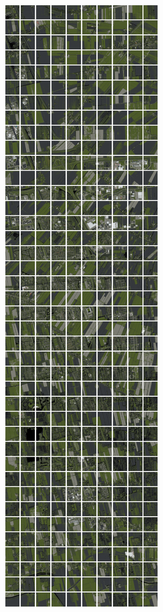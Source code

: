 <html>
<div>
<img src="https://github.com/HakkaTjakka/NL_TILE_MAP/blob/main/18/637/-1063/r.6370.-10630.png" height="44" width="44">
<img src="https://github.com/HakkaTjakka/NL_TILE_MAP/blob/main/18/637/-1063/r.6371.-10630.png" height="44" width="44">
<img src="https://github.com/HakkaTjakka/NL_TILE_MAP/blob/main/18/637/-1063/r.6372.-10630.png" height="44" width="44">
<img src="https://github.com/HakkaTjakka/NL_TILE_MAP/blob/main/18/637/-1063/r.6373.-10630.png" height="44" width="44">
<img src="https://github.com/HakkaTjakka/NL_TILE_MAP/blob/main/18/637/-1063/r.6374.-10630.png" height="44" width="44">
<img src="https://github.com/HakkaTjakka/NL_TILE_MAP/blob/main/18/637/-1063/r.6375.-10630.png" height="44" width="44">
<img src="https://github.com/HakkaTjakka/NL_TILE_MAP/blob/main/18/637/-1063/r.6376.-10630.png" height="44" width="44">
<img src="https://github.com/HakkaTjakka/NL_TILE_MAP/blob/main/18/637/-1063/r.6377.-10630.png" height="44" width="44">
<img src="https://github.com/HakkaTjakka/NL_TILE_MAP/blob/main/18/637/-1063/r.6378.-10630.png" height="44" width="44">
<img src="https://github.com/HakkaTjakka/NL_TILE_MAP/blob/main/18/637/-1063/r.6379.-10630.png" height="44" width="44">
<img src="https://github.com/HakkaTjakka/NL_TILE_MAP/blob/main/18/638/-1063/r.6380.-10630.png" height="44" width="44">
<img src="https://github.com/HakkaTjakka/NL_TILE_MAP/blob/main/18/638/-1063/r.6381.-10630.png" height="44" width="44">
<img src="https://github.com/HakkaTjakka/NL_TILE_MAP/blob/main/18/638/-1063/r.6382.-10630.png" height="44" width="44">
<img src="https://github.com/HakkaTjakka/NL_TILE_MAP/blob/main/18/638/-1063/r.6383.-10630.png" height="44" width="44">
<img src="https://github.com/HakkaTjakka/NL_TILE_MAP/blob/main/18/638/-1063/r.6384.-10630.png" height="44" width="44">
<img src="https://github.com/HakkaTjakka/NL_TILE_MAP/blob/main/18/638/-1063/r.6385.-10630.png" height="44" width="44">
<img src="https://github.com/HakkaTjakka/NL_TILE_MAP/blob/main/18/638/-1063/r.6386.-10630.png" height="44" width="44">
<img src="https://github.com/HakkaTjakka/NL_TILE_MAP/blob/main/18/638/-1063/r.6387.-10630.png" height="44" width="44">
<img src="https://github.com/HakkaTjakka/NL_TILE_MAP/blob/main/18/638/-1063/r.6388.-10630.png" height="44" width="44">
<img src="https://github.com/HakkaTjakka/NL_TILE_MAP/blob/main/18/638/-1063/r.6389.-10630.png" height="44" width="44">
<br>
<img src="https://github.com/HakkaTjakka/NL_TILE_MAP/blob/main/18/637/-1063/r.6370.-10629.png" height="44" width="44">
<img src="https://github.com/HakkaTjakka/NL_TILE_MAP/blob/main/18/637/-1063/r.6371.-10629.png" height="44" width="44">
<img src="https://github.com/HakkaTjakka/NL_TILE_MAP/blob/main/18/637/-1063/r.6372.-10629.png" height="44" width="44">
<img src="https://github.com/HakkaTjakka/NL_TILE_MAP/blob/main/18/637/-1063/r.6373.-10629.png" height="44" width="44">
<img src="https://github.com/HakkaTjakka/NL_TILE_MAP/blob/main/18/637/-1063/r.6374.-10629.png" height="44" width="44">
<img src="https://github.com/HakkaTjakka/NL_TILE_MAP/blob/main/18/637/-1063/r.6375.-10629.png" height="44" width="44">
<img src="https://github.com/HakkaTjakka/NL_TILE_MAP/blob/main/18/637/-1063/r.6376.-10629.png" height="44" width="44">
<img src="https://github.com/HakkaTjakka/NL_TILE_MAP/blob/main/18/637/-1063/r.6377.-10629.png" height="44" width="44">
<img src="https://github.com/HakkaTjakka/NL_TILE_MAP/blob/main/18/637/-1063/r.6378.-10629.png" height="44" width="44">
<img src="https://github.com/HakkaTjakka/NL_TILE_MAP/blob/main/18/637/-1063/r.6379.-10629.png" height="44" width="44">
<img src="https://github.com/HakkaTjakka/NL_TILE_MAP/blob/main/18/638/-1063/r.6380.-10629.png" height="44" width="44">
<img src="https://github.com/HakkaTjakka/NL_TILE_MAP/blob/main/18/638/-1063/r.6381.-10629.png" height="44" width="44">
<img src="https://github.com/HakkaTjakka/NL_TILE_MAP/blob/main/18/638/-1063/r.6382.-10629.png" height="44" width="44">
<img src="https://github.com/HakkaTjakka/NL_TILE_MAP/blob/main/18/638/-1063/r.6383.-10629.png" height="44" width="44">
<img src="https://github.com/HakkaTjakka/NL_TILE_MAP/blob/main/18/638/-1063/r.6384.-10629.png" height="44" width="44">
<img src="https://github.com/HakkaTjakka/NL_TILE_MAP/blob/main/18/638/-1063/r.6385.-10629.png" height="44" width="44">
<img src="https://github.com/HakkaTjakka/NL_TILE_MAP/blob/main/18/638/-1063/r.6386.-10629.png" height="44" width="44">
<img src="https://github.com/HakkaTjakka/NL_TILE_MAP/blob/main/18/638/-1063/r.6387.-10629.png" height="44" width="44">
<img src="https://github.com/HakkaTjakka/NL_TILE_MAP/blob/main/18/638/-1063/r.6388.-10629.png" height="44" width="44">
<img src="https://github.com/HakkaTjakka/NL_TILE_MAP/blob/main/18/638/-1063/r.6389.-10629.png" height="44" width="44">
<br>
<img src="https://github.com/HakkaTjakka/NL_TILE_MAP/blob/main/18/637/-1063/r.6370.-10628.png" height="44" width="44">
<img src="https://github.com/HakkaTjakka/NL_TILE_MAP/blob/main/18/637/-1063/r.6371.-10628.png" height="44" width="44">
<img src="https://github.com/HakkaTjakka/NL_TILE_MAP/blob/main/18/637/-1063/r.6372.-10628.png" height="44" width="44">
<img src="https://github.com/HakkaTjakka/NL_TILE_MAP/blob/main/18/637/-1063/r.6373.-10628.png" height="44" width="44">
<img src="https://github.com/HakkaTjakka/NL_TILE_MAP/blob/main/18/637/-1063/r.6374.-10628.png" height="44" width="44">
<img src="https://github.com/HakkaTjakka/NL_TILE_MAP/blob/main/18/637/-1063/r.6375.-10628.png" height="44" width="44">
<img src="https://github.com/HakkaTjakka/NL_TILE_MAP/blob/main/18/637/-1063/r.6376.-10628.png" height="44" width="44">
<img src="https://github.com/HakkaTjakka/NL_TILE_MAP/blob/main/18/637/-1063/r.6377.-10628.png" height="44" width="44">
<img src="https://github.com/HakkaTjakka/NL_TILE_MAP/blob/main/18/637/-1063/r.6378.-10628.png" height="44" width="44">
<img src="https://github.com/HakkaTjakka/NL_TILE_MAP/blob/main/18/637/-1063/r.6379.-10628.png" height="44" width="44">
<img src="https://github.com/HakkaTjakka/NL_TILE_MAP/blob/main/18/638/-1063/r.6380.-10628.png" height="44" width="44">
<img src="https://github.com/HakkaTjakka/NL_TILE_MAP/blob/main/18/638/-1063/r.6381.-10628.png" height="44" width="44">
<img src="https://github.com/HakkaTjakka/NL_TILE_MAP/blob/main/18/638/-1063/r.6382.-10628.png" height="44" width="44">
<img src="https://github.com/HakkaTjakka/NL_TILE_MAP/blob/main/18/638/-1063/r.6383.-10628.png" height="44" width="44">
<img src="https://github.com/HakkaTjakka/NL_TILE_MAP/blob/main/18/638/-1063/r.6384.-10628.png" height="44" width="44">
<img src="https://github.com/HakkaTjakka/NL_TILE_MAP/blob/main/18/638/-1063/r.6385.-10628.png" height="44" width="44">
<img src="https://github.com/HakkaTjakka/NL_TILE_MAP/blob/main/18/638/-1063/r.6386.-10628.png" height="44" width="44">
<img src="https://github.com/HakkaTjakka/NL_TILE_MAP/blob/main/18/638/-1063/r.6387.-10628.png" height="44" width="44">
<img src="https://github.com/HakkaTjakka/NL_TILE_MAP/blob/main/18/638/-1063/r.6388.-10628.png" height="44" width="44">
<img src="https://github.com/HakkaTjakka/NL_TILE_MAP/blob/main/18/638/-1063/r.6389.-10628.png" height="44" width="44">
<br>
<img src="https://github.com/HakkaTjakka/NL_TILE_MAP/blob/main/18/637/-1063/r.6370.-10627.png" height="44" width="44">
<img src="https://github.com/HakkaTjakka/NL_TILE_MAP/blob/main/18/637/-1063/r.6371.-10627.png" height="44" width="44">
<img src="https://github.com/HakkaTjakka/NL_TILE_MAP/blob/main/18/637/-1063/r.6372.-10627.png" height="44" width="44">
<img src="https://github.com/HakkaTjakka/NL_TILE_MAP/blob/main/18/637/-1063/r.6373.-10627.png" height="44" width="44">
<img src="https://github.com/HakkaTjakka/NL_TILE_MAP/blob/main/18/637/-1063/r.6374.-10627.png" height="44" width="44">
<img src="https://github.com/HakkaTjakka/NL_TILE_MAP/blob/main/18/637/-1063/r.6375.-10627.png" height="44" width="44">
<img src="https://github.com/HakkaTjakka/NL_TILE_MAP/blob/main/18/637/-1063/r.6376.-10627.png" height="44" width="44">
<img src="https://github.com/HakkaTjakka/NL_TILE_MAP/blob/main/18/637/-1063/r.6377.-10627.png" height="44" width="44">
<img src="https://github.com/HakkaTjakka/NL_TILE_MAP/blob/main/18/637/-1063/r.6378.-10627.png" height="44" width="44">
<img src="https://github.com/HakkaTjakka/NL_TILE_MAP/blob/main/18/637/-1063/r.6379.-10627.png" height="44" width="44">
<img src="https://github.com/HakkaTjakka/NL_TILE_MAP/blob/main/18/638/-1063/r.6380.-10627.png" height="44" width="44">
<img src="https://github.com/HakkaTjakka/NL_TILE_MAP/blob/main/18/638/-1063/r.6381.-10627.png" height="44" width="44">
<img src="https://github.com/HakkaTjakka/NL_TILE_MAP/blob/main/18/638/-1063/r.6382.-10627.png" height="44" width="44">
<img src="https://github.com/HakkaTjakka/NL_TILE_MAP/blob/main/18/638/-1063/r.6383.-10627.png" height="44" width="44">
<img src="https://github.com/HakkaTjakka/NL_TILE_MAP/blob/main/18/638/-1063/r.6384.-10627.png" height="44" width="44">
<img src="https://github.com/HakkaTjakka/NL_TILE_MAP/blob/main/18/638/-1063/r.6385.-10627.png" height="44" width="44">
<img src="https://github.com/HakkaTjakka/NL_TILE_MAP/blob/main/18/638/-1063/r.6386.-10627.png" height="44" width="44">
<img src="https://github.com/HakkaTjakka/NL_TILE_MAP/blob/main/18/638/-1063/r.6387.-10627.png" height="44" width="44">
<img src="https://github.com/HakkaTjakka/NL_TILE_MAP/blob/main/18/638/-1063/r.6388.-10627.png" height="44" width="44">
<img src="https://github.com/HakkaTjakka/NL_TILE_MAP/blob/main/18/638/-1063/r.6389.-10627.png" height="44" width="44">
<br>
<img src="https://github.com/HakkaTjakka/NL_TILE_MAP/blob/main/18/637/-1063/r.6370.-10626.png" height="44" width="44">
<img src="https://github.com/HakkaTjakka/NL_TILE_MAP/blob/main/18/637/-1063/r.6371.-10626.png" height="44" width="44">
<img src="https://github.com/HakkaTjakka/NL_TILE_MAP/blob/main/18/637/-1063/r.6372.-10626.png" height="44" width="44">
<img src="https://github.com/HakkaTjakka/NL_TILE_MAP/blob/main/18/637/-1063/r.6373.-10626.png" height="44" width="44">
<img src="https://github.com/HakkaTjakka/NL_TILE_MAP/blob/main/18/637/-1063/r.6374.-10626.png" height="44" width="44">
<img src="https://github.com/HakkaTjakka/NL_TILE_MAP/blob/main/18/637/-1063/r.6375.-10626.png" height="44" width="44">
<img src="https://github.com/HakkaTjakka/NL_TILE_MAP/blob/main/18/637/-1063/r.6376.-10626.png" height="44" width="44">
<img src="https://github.com/HakkaTjakka/NL_TILE_MAP/blob/main/18/637/-1063/r.6377.-10626.png" height="44" width="44">
<img src="https://github.com/HakkaTjakka/NL_TILE_MAP/blob/main/18/637/-1063/r.6378.-10626.png" height="44" width="44">
<img src="https://github.com/HakkaTjakka/NL_TILE_MAP/blob/main/18/637/-1063/r.6379.-10626.png" height="44" width="44">
<img src="https://github.com/HakkaTjakka/NL_TILE_MAP/blob/main/18/638/-1063/r.6380.-10626.png" height="44" width="44">
<img src="https://github.com/HakkaTjakka/NL_TILE_MAP/blob/main/18/638/-1063/r.6381.-10626.png" height="44" width="44">
<img src="https://github.com/HakkaTjakka/NL_TILE_MAP/blob/main/18/638/-1063/r.6382.-10626.png" height="44" width="44">
<img src="https://github.com/HakkaTjakka/NL_TILE_MAP/blob/main/18/638/-1063/r.6383.-10626.png" height="44" width="44">
<img src="https://github.com/HakkaTjakka/NL_TILE_MAP/blob/main/18/638/-1063/r.6384.-10626.png" height="44" width="44">
<img src="https://github.com/HakkaTjakka/NL_TILE_MAP/blob/main/18/638/-1063/r.6385.-10626.png" height="44" width="44">
<img src="https://github.com/HakkaTjakka/NL_TILE_MAP/blob/main/18/638/-1063/r.6386.-10626.png" height="44" width="44">
<img src="https://github.com/HakkaTjakka/NL_TILE_MAP/blob/main/18/638/-1063/r.6387.-10626.png" height="44" width="44">
<img src="https://github.com/HakkaTjakka/NL_TILE_MAP/blob/main/18/638/-1063/r.6388.-10626.png" height="44" width="44">
<img src="https://github.com/HakkaTjakka/NL_TILE_MAP/blob/main/18/638/-1063/r.6389.-10626.png" height="44" width="44">
<br>
<img src="https://github.com/HakkaTjakka/NL_TILE_MAP/blob/main/18/637/-1063/r.6370.-10625.png" height="44" width="44">
<img src="https://github.com/HakkaTjakka/NL_TILE_MAP/blob/main/18/637/-1063/r.6371.-10625.png" height="44" width="44">
<img src="https://github.com/HakkaTjakka/NL_TILE_MAP/blob/main/18/637/-1063/r.6372.-10625.png" height="44" width="44">
<img src="https://github.com/HakkaTjakka/NL_TILE_MAP/blob/main/18/637/-1063/r.6373.-10625.png" height="44" width="44">
<img src="https://github.com/HakkaTjakka/NL_TILE_MAP/blob/main/18/637/-1063/r.6374.-10625.png" height="44" width="44">
<img src="https://github.com/HakkaTjakka/NL_TILE_MAP/blob/main/18/637/-1063/r.6375.-10625.png" height="44" width="44">
<img src="https://github.com/HakkaTjakka/NL_TILE_MAP/blob/main/18/637/-1063/r.6376.-10625.png" height="44" width="44">
<img src="https://github.com/HakkaTjakka/NL_TILE_MAP/blob/main/18/637/-1063/r.6377.-10625.png" height="44" width="44">
<img src="https://github.com/HakkaTjakka/NL_TILE_MAP/blob/main/18/637/-1063/r.6378.-10625.png" height="44" width="44">
<img src="https://github.com/HakkaTjakka/NL_TILE_MAP/blob/main/18/637/-1063/r.6379.-10625.png" height="44" width="44">
<img src="https://github.com/HakkaTjakka/NL_TILE_MAP/blob/main/18/638/-1063/r.6380.-10625.png" height="44" width="44">
<img src="https://github.com/HakkaTjakka/NL_TILE_MAP/blob/main/18/638/-1063/r.6381.-10625.png" height="44" width="44">
<img src="https://github.com/HakkaTjakka/NL_TILE_MAP/blob/main/18/638/-1063/r.6382.-10625.png" height="44" width="44">
<img src="https://github.com/HakkaTjakka/NL_TILE_MAP/blob/main/18/638/-1063/r.6383.-10625.png" height="44" width="44">
<img src="https://github.com/HakkaTjakka/NL_TILE_MAP/blob/main/18/638/-1063/r.6384.-10625.png" height="44" width="44">
<img src="https://github.com/HakkaTjakka/NL_TILE_MAP/blob/main/18/638/-1063/r.6385.-10625.png" height="44" width="44">
<img src="https://github.com/HakkaTjakka/NL_TILE_MAP/blob/main/18/638/-1063/r.6386.-10625.png" height="44" width="44">
<img src="https://github.com/HakkaTjakka/NL_TILE_MAP/blob/main/18/638/-1063/r.6387.-10625.png" height="44" width="44">
<img src="https://github.com/HakkaTjakka/NL_TILE_MAP/blob/main/18/638/-1063/r.6388.-10625.png" height="44" width="44">
<img src="https://github.com/HakkaTjakka/NL_TILE_MAP/blob/main/18/638/-1063/r.6389.-10625.png" height="44" width="44">
<br>
<img src="https://github.com/HakkaTjakka/NL_TILE_MAP/blob/main/18/637/-1063/r.6370.-10624.png" height="44" width="44">
<img src="https://github.com/HakkaTjakka/NL_TILE_MAP/blob/main/18/637/-1063/r.6371.-10624.png" height="44" width="44">
<img src="https://github.com/HakkaTjakka/NL_TILE_MAP/blob/main/18/637/-1063/r.6372.-10624.png" height="44" width="44">
<img src="https://github.com/HakkaTjakka/NL_TILE_MAP/blob/main/18/637/-1063/r.6373.-10624.png" height="44" width="44">
<img src="https://github.com/HakkaTjakka/NL_TILE_MAP/blob/main/18/637/-1063/r.6374.-10624.png" height="44" width="44">
<img src="https://github.com/HakkaTjakka/NL_TILE_MAP/blob/main/18/637/-1063/r.6375.-10624.png" height="44" width="44">
<img src="https://github.com/HakkaTjakka/NL_TILE_MAP/blob/main/18/637/-1063/r.6376.-10624.png" height="44" width="44">
<img src="https://github.com/HakkaTjakka/NL_TILE_MAP/blob/main/18/637/-1063/r.6377.-10624.png" height="44" width="44">
<img src="https://github.com/HakkaTjakka/NL_TILE_MAP/blob/main/18/637/-1063/r.6378.-10624.png" height="44" width="44">
<img src="https://github.com/HakkaTjakka/NL_TILE_MAP/blob/main/18/637/-1063/r.6379.-10624.png" height="44" width="44">
<img src="https://github.com/HakkaTjakka/NL_TILE_MAP/blob/main/18/638/-1063/r.6380.-10624.png" height="44" width="44">
<img src="https://github.com/HakkaTjakka/NL_TILE_MAP/blob/main/18/638/-1063/r.6381.-10624.png" height="44" width="44">
<img src="https://github.com/HakkaTjakka/NL_TILE_MAP/blob/main/18/638/-1063/r.6382.-10624.png" height="44" width="44">
<img src="https://github.com/HakkaTjakka/NL_TILE_MAP/blob/main/18/638/-1063/r.6383.-10624.png" height="44" width="44">
<img src="https://github.com/HakkaTjakka/NL_TILE_MAP/blob/main/18/638/-1063/r.6384.-10624.png" height="44" width="44">
<img src="https://github.com/HakkaTjakka/NL_TILE_MAP/blob/main/18/638/-1063/r.6385.-10624.png" height="44" width="44">
<img src="https://github.com/HakkaTjakka/NL_TILE_MAP/blob/main/18/638/-1063/r.6386.-10624.png" height="44" width="44">
<img src="https://github.com/HakkaTjakka/NL_TILE_MAP/blob/main/18/638/-1063/r.6387.-10624.png" height="44" width="44">
<img src="https://github.com/HakkaTjakka/NL_TILE_MAP/blob/main/18/638/-1063/r.6388.-10624.png" height="44" width="44">
<img src="https://github.com/HakkaTjakka/NL_TILE_MAP/blob/main/18/638/-1063/r.6389.-10624.png" height="44" width="44">
<br>
<img src="https://github.com/HakkaTjakka/NL_TILE_MAP/blob/main/18/637/-1063/r.6370.-10623.png" height="44" width="44">
<img src="https://github.com/HakkaTjakka/NL_TILE_MAP/blob/main/18/637/-1063/r.6371.-10623.png" height="44" width="44">
<img src="https://github.com/HakkaTjakka/NL_TILE_MAP/blob/main/18/637/-1063/r.6372.-10623.png" height="44" width="44">
<img src="https://github.com/HakkaTjakka/NL_TILE_MAP/blob/main/18/637/-1063/r.6373.-10623.png" height="44" width="44">
<img src="https://github.com/HakkaTjakka/NL_TILE_MAP/blob/main/18/637/-1063/r.6374.-10623.png" height="44" width="44">
<img src="https://github.com/HakkaTjakka/NL_TILE_MAP/blob/main/18/637/-1063/r.6375.-10623.png" height="44" width="44">
<img src="https://github.com/HakkaTjakka/NL_TILE_MAP/blob/main/18/637/-1063/r.6376.-10623.png" height="44" width="44">
<img src="https://github.com/HakkaTjakka/NL_TILE_MAP/blob/main/18/637/-1063/r.6377.-10623.png" height="44" width="44">
<img src="https://github.com/HakkaTjakka/NL_TILE_MAP/blob/main/18/637/-1063/r.6378.-10623.png" height="44" width="44">
<img src="https://github.com/HakkaTjakka/NL_TILE_MAP/blob/main/18/637/-1063/r.6379.-10623.png" height="44" width="44">
<img src="https://github.com/HakkaTjakka/NL_TILE_MAP/blob/main/18/638/-1063/r.6380.-10623.png" height="44" width="44">
<img src="https://github.com/HakkaTjakka/NL_TILE_MAP/blob/main/18/638/-1063/r.6381.-10623.png" height="44" width="44">
<img src="https://github.com/HakkaTjakka/NL_TILE_MAP/blob/main/18/638/-1063/r.6382.-10623.png" height="44" width="44">
<img src="https://github.com/HakkaTjakka/NL_TILE_MAP/blob/main/18/638/-1063/r.6383.-10623.png" height="44" width="44">
<img src="https://github.com/HakkaTjakka/NL_TILE_MAP/blob/main/18/638/-1063/r.6384.-10623.png" height="44" width="44">
<img src="https://github.com/HakkaTjakka/NL_TILE_MAP/blob/main/18/638/-1063/r.6385.-10623.png" height="44" width="44">
<img src="https://github.com/HakkaTjakka/NL_TILE_MAP/blob/main/18/638/-1063/r.6386.-10623.png" height="44" width="44">
<img src="https://github.com/HakkaTjakka/NL_TILE_MAP/blob/main/18/638/-1063/r.6387.-10623.png" height="44" width="44">
<img src="https://github.com/HakkaTjakka/NL_TILE_MAP/blob/main/18/638/-1063/r.6388.-10623.png" height="44" width="44">
<img src="https://github.com/HakkaTjakka/NL_TILE_MAP/blob/main/18/638/-1063/r.6389.-10623.png" height="44" width="44">
<br>
<img src="https://github.com/HakkaTjakka/NL_TILE_MAP/blob/main/18/637/-1063/r.6370.-10622.png" height="44" width="44">
<img src="https://github.com/HakkaTjakka/NL_TILE_MAP/blob/main/18/637/-1063/r.6371.-10622.png" height="44" width="44">
<img src="https://github.com/HakkaTjakka/NL_TILE_MAP/blob/main/18/637/-1063/r.6372.-10622.png" height="44" width="44">
<img src="https://github.com/HakkaTjakka/NL_TILE_MAP/blob/main/18/637/-1063/r.6373.-10622.png" height="44" width="44">
<img src="https://github.com/HakkaTjakka/NL_TILE_MAP/blob/main/18/637/-1063/r.6374.-10622.png" height="44" width="44">
<img src="https://github.com/HakkaTjakka/NL_TILE_MAP/blob/main/18/637/-1063/r.6375.-10622.png" height="44" width="44">
<img src="https://github.com/HakkaTjakka/NL_TILE_MAP/blob/main/18/637/-1063/r.6376.-10622.png" height="44" width="44">
<img src="https://github.com/HakkaTjakka/NL_TILE_MAP/blob/main/18/637/-1063/r.6377.-10622.png" height="44" width="44">
<img src="https://github.com/HakkaTjakka/NL_TILE_MAP/blob/main/18/637/-1063/r.6378.-10622.png" height="44" width="44">
<img src="https://github.com/HakkaTjakka/NL_TILE_MAP/blob/main/18/637/-1063/r.6379.-10622.png" height="44" width="44">
<img src="https://github.com/HakkaTjakka/NL_TILE_MAP/blob/main/18/638/-1063/r.6380.-10622.png" height="44" width="44">
<img src="https://github.com/HakkaTjakka/NL_TILE_MAP/blob/main/18/638/-1063/r.6381.-10622.png" height="44" width="44">
<img src="https://github.com/HakkaTjakka/NL_TILE_MAP/blob/main/18/638/-1063/r.6382.-10622.png" height="44" width="44">
<img src="https://github.com/HakkaTjakka/NL_TILE_MAP/blob/main/18/638/-1063/r.6383.-10622.png" height="44" width="44">
<img src="https://github.com/HakkaTjakka/NL_TILE_MAP/blob/main/18/638/-1063/r.6384.-10622.png" height="44" width="44">
<img src="https://github.com/HakkaTjakka/NL_TILE_MAP/blob/main/18/638/-1063/r.6385.-10622.png" height="44" width="44">
<img src="https://github.com/HakkaTjakka/NL_TILE_MAP/blob/main/18/638/-1063/r.6386.-10622.png" height="44" width="44">
<img src="https://github.com/HakkaTjakka/NL_TILE_MAP/blob/main/18/638/-1063/r.6387.-10622.png" height="44" width="44">
<img src="https://github.com/HakkaTjakka/NL_TILE_MAP/blob/main/18/638/-1063/r.6388.-10622.png" height="44" width="44">
<img src="https://github.com/HakkaTjakka/NL_TILE_MAP/blob/main/18/638/-1063/r.6389.-10622.png" height="44" width="44">
<br>
<img src="https://github.com/HakkaTjakka/NL_TILE_MAP/blob/main/18/637/-1063/r.6370.-10621.png" height="44" width="44">
<img src="https://github.com/HakkaTjakka/NL_TILE_MAP/blob/main/18/637/-1063/r.6371.-10621.png" height="44" width="44">
<img src="https://github.com/HakkaTjakka/NL_TILE_MAP/blob/main/18/637/-1063/r.6372.-10621.png" height="44" width="44">
<img src="https://github.com/HakkaTjakka/NL_TILE_MAP/blob/main/18/637/-1063/r.6373.-10621.png" height="44" width="44">
<img src="https://github.com/HakkaTjakka/NL_TILE_MAP/blob/main/18/637/-1063/r.6374.-10621.png" height="44" width="44">
<img src="https://github.com/HakkaTjakka/NL_TILE_MAP/blob/main/18/637/-1063/r.6375.-10621.png" height="44" width="44">
<img src="https://github.com/HakkaTjakka/NL_TILE_MAP/blob/main/18/637/-1063/r.6376.-10621.png" height="44" width="44">
<img src="https://github.com/HakkaTjakka/NL_TILE_MAP/blob/main/18/637/-1063/r.6377.-10621.png" height="44" width="44">
<img src="https://github.com/HakkaTjakka/NL_TILE_MAP/blob/main/18/637/-1063/r.6378.-10621.png" height="44" width="44">
<img src="https://github.com/HakkaTjakka/NL_TILE_MAP/blob/main/18/637/-1063/r.6379.-10621.png" height="44" width="44">
<img src="https://github.com/HakkaTjakka/NL_TILE_MAP/blob/main/18/638/-1063/r.6380.-10621.png" height="44" width="44">
<img src="https://github.com/HakkaTjakka/NL_TILE_MAP/blob/main/18/638/-1063/r.6381.-10621.png" height="44" width="44">
<img src="https://github.com/HakkaTjakka/NL_TILE_MAP/blob/main/18/638/-1063/r.6382.-10621.png" height="44" width="44">
<img src="https://github.com/HakkaTjakka/NL_TILE_MAP/blob/main/18/638/-1063/r.6383.-10621.png" height="44" width="44">
<img src="https://github.com/HakkaTjakka/NL_TILE_MAP/blob/main/18/638/-1063/r.6384.-10621.png" height="44" width="44">
<img src="https://github.com/HakkaTjakka/NL_TILE_MAP/blob/main/18/638/-1063/r.6385.-10621.png" height="44" width="44">
<img src="https://github.com/HakkaTjakka/NL_TILE_MAP/blob/main/18/638/-1063/r.6386.-10621.png" height="44" width="44">
<img src="https://github.com/HakkaTjakka/NL_TILE_MAP/blob/main/18/638/-1063/r.6387.-10621.png" height="44" width="44">
<img src="https://github.com/HakkaTjakka/NL_TILE_MAP/blob/main/18/638/-1063/r.6388.-10621.png" height="44" width="44">
<img src="https://github.com/HakkaTjakka/NL_TILE_MAP/blob/main/18/638/-1063/r.6389.-10621.png" height="44" width="44">
<br>
<img src="https://github.com/HakkaTjakka/NL_TILE_MAP/blob/main/18/637/-1062/r.6370.-10620.png" height="44" width="44">
<img src="https://github.com/HakkaTjakka/NL_TILE_MAP/blob/main/18/637/-1062/r.6371.-10620.png" height="44" width="44">
<img src="https://github.com/HakkaTjakka/NL_TILE_MAP/blob/main/18/637/-1062/r.6372.-10620.png" height="44" width="44">
<img src="https://github.com/HakkaTjakka/NL_TILE_MAP/blob/main/18/637/-1062/r.6373.-10620.png" height="44" width="44">
<img src="https://github.com/HakkaTjakka/NL_TILE_MAP/blob/main/18/637/-1062/r.6374.-10620.png" height="44" width="44">
<img src="https://github.com/HakkaTjakka/NL_TILE_MAP/blob/main/18/637/-1062/r.6375.-10620.png" height="44" width="44">
<img src="https://github.com/HakkaTjakka/NL_TILE_MAP/blob/main/18/637/-1062/r.6376.-10620.png" height="44" width="44">
<img src="https://github.com/HakkaTjakka/NL_TILE_MAP/blob/main/18/637/-1062/r.6377.-10620.png" height="44" width="44">
<img src="https://github.com/HakkaTjakka/NL_TILE_MAP/blob/main/18/637/-1062/r.6378.-10620.png" height="44" width="44">
<img src="https://github.com/HakkaTjakka/NL_TILE_MAP/blob/main/18/637/-1062/r.6379.-10620.png" height="44" width="44">
<img src="https://github.com/HakkaTjakka/NL_TILE_MAP/blob/main/18/638/-1062/r.6380.-10620.png" height="44" width="44">
<img src="https://github.com/HakkaTjakka/NL_TILE_MAP/blob/main/18/638/-1062/r.6381.-10620.png" height="44" width="44">
<img src="https://github.com/HakkaTjakka/NL_TILE_MAP/blob/main/18/638/-1062/r.6382.-10620.png" height="44" width="44">
<img src="https://github.com/HakkaTjakka/NL_TILE_MAP/blob/main/18/638/-1062/r.6383.-10620.png" height="44" width="44">
<img src="https://github.com/HakkaTjakka/NL_TILE_MAP/blob/main/18/638/-1062/r.6384.-10620.png" height="44" width="44">
<img src="https://github.com/HakkaTjakka/NL_TILE_MAP/blob/main/18/638/-1062/r.6385.-10620.png" height="44" width="44">
<img src="https://github.com/HakkaTjakka/NL_TILE_MAP/blob/main/18/638/-1062/r.6386.-10620.png" height="44" width="44">
<img src="https://github.com/HakkaTjakka/NL_TILE_MAP/blob/main/18/638/-1062/r.6387.-10620.png" height="44" width="44">
<img src="https://github.com/HakkaTjakka/NL_TILE_MAP/blob/main/18/638/-1062/r.6388.-10620.png" height="44" width="44">
<img src="https://github.com/HakkaTjakka/NL_TILE_MAP/blob/main/18/638/-1062/r.6389.-10620.png" height="44" width="44">
<br>
<img src="https://github.com/HakkaTjakka/NL_TILE_MAP/blob/main/18/637/-1062/r.6370.-10619.png" height="44" width="44">
<img src="https://github.com/HakkaTjakka/NL_TILE_MAP/blob/main/18/637/-1062/r.6371.-10619.png" height="44" width="44">
<img src="https://github.com/HakkaTjakka/NL_TILE_MAP/blob/main/18/637/-1062/r.6372.-10619.png" height="44" width="44">
<img src="https://github.com/HakkaTjakka/NL_TILE_MAP/blob/main/18/637/-1062/r.6373.-10619.png" height="44" width="44">
<img src="https://github.com/HakkaTjakka/NL_TILE_MAP/blob/main/18/637/-1062/r.6374.-10619.png" height="44" width="44">
<img src="https://github.com/HakkaTjakka/NL_TILE_MAP/blob/main/18/637/-1062/r.6375.-10619.png" height="44" width="44">
<img src="https://github.com/HakkaTjakka/NL_TILE_MAP/blob/main/18/637/-1062/r.6376.-10619.png" height="44" width="44">
<img src="https://github.com/HakkaTjakka/NL_TILE_MAP/blob/main/18/637/-1062/r.6377.-10619.png" height="44" width="44">
<img src="https://github.com/HakkaTjakka/NL_TILE_MAP/blob/main/18/637/-1062/r.6378.-10619.png" height="44" width="44">
<img src="https://github.com/HakkaTjakka/NL_TILE_MAP/blob/main/18/637/-1062/r.6379.-10619.png" height="44" width="44">
<img src="https://github.com/HakkaTjakka/NL_TILE_MAP/blob/main/18/638/-1062/r.6380.-10619.png" height="44" width="44">
<img src="https://github.com/HakkaTjakka/NL_TILE_MAP/blob/main/18/638/-1062/r.6381.-10619.png" height="44" width="44">
<img src="https://github.com/HakkaTjakka/NL_TILE_MAP/blob/main/18/638/-1062/r.6382.-10619.png" height="44" width="44">
<img src="https://github.com/HakkaTjakka/NL_TILE_MAP/blob/main/18/638/-1062/r.6383.-10619.png" height="44" width="44">
<img src="https://github.com/HakkaTjakka/NL_TILE_MAP/blob/main/18/638/-1062/r.6384.-10619.png" height="44" width="44">
<img src="https://github.com/HakkaTjakka/NL_TILE_MAP/blob/main/18/638/-1062/r.6385.-10619.png" height="44" width="44">
<img src="https://github.com/HakkaTjakka/NL_TILE_MAP/blob/main/18/638/-1062/r.6386.-10619.png" height="44" width="44">
<img src="https://github.com/HakkaTjakka/NL_TILE_MAP/blob/main/18/638/-1062/r.6387.-10619.png" height="44" width="44">
<img src="https://github.com/HakkaTjakka/NL_TILE_MAP/blob/main/18/638/-1062/r.6388.-10619.png" height="44" width="44">
<img src="https://github.com/HakkaTjakka/NL_TILE_MAP/blob/main/18/638/-1062/r.6389.-10619.png" height="44" width="44">
<br>
<img src="https://github.com/HakkaTjakka/NL_TILE_MAP/blob/main/18/637/-1062/r.6370.-10618.png" height="44" width="44">
<img src="https://github.com/HakkaTjakka/NL_TILE_MAP/blob/main/18/637/-1062/r.6371.-10618.png" height="44" width="44">
<img src="https://github.com/HakkaTjakka/NL_TILE_MAP/blob/main/18/637/-1062/r.6372.-10618.png" height="44" width="44">
<img src="https://github.com/HakkaTjakka/NL_TILE_MAP/blob/main/18/637/-1062/r.6373.-10618.png" height="44" width="44">
<img src="https://github.com/HakkaTjakka/NL_TILE_MAP/blob/main/18/637/-1062/r.6374.-10618.png" height="44" width="44">
<img src="https://github.com/HakkaTjakka/NL_TILE_MAP/blob/main/18/637/-1062/r.6375.-10618.png" height="44" width="44">
<img src="https://github.com/HakkaTjakka/NL_TILE_MAP/blob/main/18/637/-1062/r.6376.-10618.png" height="44" width="44">
<img src="https://github.com/HakkaTjakka/NL_TILE_MAP/blob/main/18/637/-1062/r.6377.-10618.png" height="44" width="44">
<img src="https://github.com/HakkaTjakka/NL_TILE_MAP/blob/main/18/637/-1062/r.6378.-10618.png" height="44" width="44">
<img src="https://github.com/HakkaTjakka/NL_TILE_MAP/blob/main/18/637/-1062/r.6379.-10618.png" height="44" width="44">
<img src="https://github.com/HakkaTjakka/NL_TILE_MAP/blob/main/18/638/-1062/r.6380.-10618.png" height="44" width="44">
<img src="https://github.com/HakkaTjakka/NL_TILE_MAP/blob/main/18/638/-1062/r.6381.-10618.png" height="44" width="44">
<img src="https://github.com/HakkaTjakka/NL_TILE_MAP/blob/main/18/638/-1062/r.6382.-10618.png" height="44" width="44">
<img src="https://github.com/HakkaTjakka/NL_TILE_MAP/blob/main/18/638/-1062/r.6383.-10618.png" height="44" width="44">
<img src="https://github.com/HakkaTjakka/NL_TILE_MAP/blob/main/18/638/-1062/r.6384.-10618.png" height="44" width="44">
<img src="https://github.com/HakkaTjakka/NL_TILE_MAP/blob/main/18/638/-1062/r.6385.-10618.png" height="44" width="44">
<img src="https://github.com/HakkaTjakka/NL_TILE_MAP/blob/main/18/638/-1062/r.6386.-10618.png" height="44" width="44">
<img src="https://github.com/HakkaTjakka/NL_TILE_MAP/blob/main/18/638/-1062/r.6387.-10618.png" height="44" width="44">
<img src="https://github.com/HakkaTjakka/NL_TILE_MAP/blob/main/18/638/-1062/r.6388.-10618.png" height="44" width="44">
<img src="https://github.com/HakkaTjakka/NL_TILE_MAP/blob/main/18/638/-1062/r.6389.-10618.png" height="44" width="44">
<br>
<img src="https://github.com/HakkaTjakka/NL_TILE_MAP/blob/main/18/637/-1062/r.6370.-10617.png" height="44" width="44">
<img src="https://github.com/HakkaTjakka/NL_TILE_MAP/blob/main/18/637/-1062/r.6371.-10617.png" height="44" width="44">
<img src="https://github.com/HakkaTjakka/NL_TILE_MAP/blob/main/18/637/-1062/r.6372.-10617.png" height="44" width="44">
<img src="https://github.com/HakkaTjakka/NL_TILE_MAP/blob/main/18/637/-1062/r.6373.-10617.png" height="44" width="44">
<img src="https://github.com/HakkaTjakka/NL_TILE_MAP/blob/main/18/637/-1062/r.6374.-10617.png" height="44" width="44">
<img src="https://github.com/HakkaTjakka/NL_TILE_MAP/blob/main/18/637/-1062/r.6375.-10617.png" height="44" width="44">
<img src="https://github.com/HakkaTjakka/NL_TILE_MAP/blob/main/18/637/-1062/r.6376.-10617.png" height="44" width="44">
<img src="https://github.com/HakkaTjakka/NL_TILE_MAP/blob/main/18/637/-1062/r.6377.-10617.png" height="44" width="44">
<img src="https://github.com/HakkaTjakka/NL_TILE_MAP/blob/main/18/637/-1062/r.6378.-10617.png" height="44" width="44">
<img src="https://github.com/HakkaTjakka/NL_TILE_MAP/blob/main/18/637/-1062/r.6379.-10617.png" height="44" width="44">
<img src="https://github.com/HakkaTjakka/NL_TILE_MAP/blob/main/18/638/-1062/r.6380.-10617.png" height="44" width="44">
<img src="https://github.com/HakkaTjakka/NL_TILE_MAP/blob/main/18/638/-1062/r.6381.-10617.png" height="44" width="44">
<img src="https://github.com/HakkaTjakka/NL_TILE_MAP/blob/main/18/638/-1062/r.6382.-10617.png" height="44" width="44">
<img src="https://github.com/HakkaTjakka/NL_TILE_MAP/blob/main/18/638/-1062/r.6383.-10617.png" height="44" width="44">
<img src="https://github.com/HakkaTjakka/NL_TILE_MAP/blob/main/18/638/-1062/r.6384.-10617.png" height="44" width="44">
<img src="https://github.com/HakkaTjakka/NL_TILE_MAP/blob/main/18/638/-1062/r.6385.-10617.png" height="44" width="44">
<img src="https://github.com/HakkaTjakka/NL_TILE_MAP/blob/main/18/638/-1062/r.6386.-10617.png" height="44" width="44">
<img src="https://github.com/HakkaTjakka/NL_TILE_MAP/blob/main/18/638/-1062/r.6387.-10617.png" height="44" width="44">
<img src="https://github.com/HakkaTjakka/NL_TILE_MAP/blob/main/18/638/-1062/r.6388.-10617.png" height="44" width="44">
<img src="https://github.com/HakkaTjakka/NL_TILE_MAP/blob/main/18/638/-1062/r.6389.-10617.png" height="44" width="44">
<br>
<img src="https://github.com/HakkaTjakka/NL_TILE_MAP/blob/main/18/637/-1062/r.6370.-10616.png" height="44" width="44">
<img src="https://github.com/HakkaTjakka/NL_TILE_MAP/blob/main/18/637/-1062/r.6371.-10616.png" height="44" width="44">
<img src="https://github.com/HakkaTjakka/NL_TILE_MAP/blob/main/18/637/-1062/r.6372.-10616.png" height="44" width="44">
<img src="https://github.com/HakkaTjakka/NL_TILE_MAP/blob/main/18/637/-1062/r.6373.-10616.png" height="44" width="44">
<img src="https://github.com/HakkaTjakka/NL_TILE_MAP/blob/main/18/637/-1062/r.6374.-10616.png" height="44" width="44">
<img src="https://github.com/HakkaTjakka/NL_TILE_MAP/blob/main/18/637/-1062/r.6375.-10616.png" height="44" width="44">
<img src="https://github.com/HakkaTjakka/NL_TILE_MAP/blob/main/18/637/-1062/r.6376.-10616.png" height="44" width="44">
<img src="https://github.com/HakkaTjakka/NL_TILE_MAP/blob/main/18/637/-1062/r.6377.-10616.png" height="44" width="44">
<img src="https://github.com/HakkaTjakka/NL_TILE_MAP/blob/main/18/637/-1062/r.6378.-10616.png" height="44" width="44">
<img src="https://github.com/HakkaTjakka/NL_TILE_MAP/blob/main/18/637/-1062/r.6379.-10616.png" height="44" width="44">
<img src="https://github.com/HakkaTjakka/NL_TILE_MAP/blob/main/18/638/-1062/r.6380.-10616.png" height="44" width="44">
<img src="https://github.com/HakkaTjakka/NL_TILE_MAP/blob/main/18/638/-1062/r.6381.-10616.png" height="44" width="44">
<img src="https://github.com/HakkaTjakka/NL_TILE_MAP/blob/main/18/638/-1062/r.6382.-10616.png" height="44" width="44">
<img src="https://github.com/HakkaTjakka/NL_TILE_MAP/blob/main/18/638/-1062/r.6383.-10616.png" height="44" width="44">
<img src="https://github.com/HakkaTjakka/NL_TILE_MAP/blob/main/18/638/-1062/r.6384.-10616.png" height="44" width="44">
<img src="https://github.com/HakkaTjakka/NL_TILE_MAP/blob/main/18/638/-1062/r.6385.-10616.png" height="44" width="44">
<img src="https://github.com/HakkaTjakka/NL_TILE_MAP/blob/main/18/638/-1062/r.6386.-10616.png" height="44" width="44">
<img src="https://github.com/HakkaTjakka/NL_TILE_MAP/blob/main/18/638/-1062/r.6387.-10616.png" height="44" width="44">
<img src="https://github.com/HakkaTjakka/NL_TILE_MAP/blob/main/18/638/-1062/r.6388.-10616.png" height="44" width="44">
<img src="https://github.com/HakkaTjakka/NL_TILE_MAP/blob/main/18/638/-1062/r.6389.-10616.png" height="44" width="44">
<br>
<img src="https://github.com/HakkaTjakka/NL_TILE_MAP/blob/main/18/637/-1062/r.6370.-10615.png" height="44" width="44">
<img src="https://github.com/HakkaTjakka/NL_TILE_MAP/blob/main/18/637/-1062/r.6371.-10615.png" height="44" width="44">
<img src="https://github.com/HakkaTjakka/NL_TILE_MAP/blob/main/18/637/-1062/r.6372.-10615.png" height="44" width="44">
<img src="https://github.com/HakkaTjakka/NL_TILE_MAP/blob/main/18/637/-1062/r.6373.-10615.png" height="44" width="44">
<img src="https://github.com/HakkaTjakka/NL_TILE_MAP/blob/main/18/637/-1062/r.6374.-10615.png" height="44" width="44">
<img src="https://github.com/HakkaTjakka/NL_TILE_MAP/blob/main/18/637/-1062/r.6375.-10615.png" height="44" width="44">
<img src="https://github.com/HakkaTjakka/NL_TILE_MAP/blob/main/18/637/-1062/r.6376.-10615.png" height="44" width="44">
<img src="https://github.com/HakkaTjakka/NL_TILE_MAP/blob/main/18/637/-1062/r.6377.-10615.png" height="44" width="44">
<img src="https://github.com/HakkaTjakka/NL_TILE_MAP/blob/main/18/637/-1062/r.6378.-10615.png" height="44" width="44">
<img src="https://github.com/HakkaTjakka/NL_TILE_MAP/blob/main/18/637/-1062/r.6379.-10615.png" height="44" width="44">
<img src="https://github.com/HakkaTjakka/NL_TILE_MAP/blob/main/18/638/-1062/r.6380.-10615.png" height="44" width="44">
<img src="https://github.com/HakkaTjakka/NL_TILE_MAP/blob/main/18/638/-1062/r.6381.-10615.png" height="44" width="44">
<img src="https://github.com/HakkaTjakka/NL_TILE_MAP/blob/main/18/638/-1062/r.6382.-10615.png" height="44" width="44">
<img src="https://github.com/HakkaTjakka/NL_TILE_MAP/blob/main/18/638/-1062/r.6383.-10615.png" height="44" width="44">
<img src="https://github.com/HakkaTjakka/NL_TILE_MAP/blob/main/18/638/-1062/r.6384.-10615.png" height="44" width="44">
<img src="https://github.com/HakkaTjakka/NL_TILE_MAP/blob/main/18/638/-1062/r.6385.-10615.png" height="44" width="44">
<img src="https://github.com/HakkaTjakka/NL_TILE_MAP/blob/main/18/638/-1062/r.6386.-10615.png" height="44" width="44">
<img src="https://github.com/HakkaTjakka/NL_TILE_MAP/blob/main/18/638/-1062/r.6387.-10615.png" height="44" width="44">
<img src="https://github.com/HakkaTjakka/NL_TILE_MAP/blob/main/18/638/-1062/r.6388.-10615.png" height="44" width="44">
<img src="https://github.com/HakkaTjakka/NL_TILE_MAP/blob/main/18/638/-1062/r.6389.-10615.png" height="44" width="44">
<br>
<img src="https://github.com/HakkaTjakka/NL_TILE_MAP/blob/main/18/637/-1062/r.6370.-10614.png" height="44" width="44">
<img src="https://github.com/HakkaTjakka/NL_TILE_MAP/blob/main/18/637/-1062/r.6371.-10614.png" height="44" width="44">
<img src="https://github.com/HakkaTjakka/NL_TILE_MAP/blob/main/18/637/-1062/r.6372.-10614.png" height="44" width="44">
<img src="https://github.com/HakkaTjakka/NL_TILE_MAP/blob/main/18/637/-1062/r.6373.-10614.png" height="44" width="44">
<img src="https://github.com/HakkaTjakka/NL_TILE_MAP/blob/main/18/637/-1062/r.6374.-10614.png" height="44" width="44">
<img src="https://github.com/HakkaTjakka/NL_TILE_MAP/blob/main/18/637/-1062/r.6375.-10614.png" height="44" width="44">
<img src="https://github.com/HakkaTjakka/NL_TILE_MAP/blob/main/18/637/-1062/r.6376.-10614.png" height="44" width="44">
<img src="https://github.com/HakkaTjakka/NL_TILE_MAP/blob/main/18/637/-1062/r.6377.-10614.png" height="44" width="44">
<img src="https://github.com/HakkaTjakka/NL_TILE_MAP/blob/main/18/637/-1062/r.6378.-10614.png" height="44" width="44">
<img src="https://github.com/HakkaTjakka/NL_TILE_MAP/blob/main/18/637/-1062/r.6379.-10614.png" height="44" width="44">
<img src="https://github.com/HakkaTjakka/NL_TILE_MAP/blob/main/18/638/-1062/r.6380.-10614.png" height="44" width="44">
<img src="https://github.com/HakkaTjakka/NL_TILE_MAP/blob/main/18/638/-1062/r.6381.-10614.png" height="44" width="44">
<img src="https://github.com/HakkaTjakka/NL_TILE_MAP/blob/main/18/638/-1062/r.6382.-10614.png" height="44" width="44">
<img src="https://github.com/HakkaTjakka/NL_TILE_MAP/blob/main/18/638/-1062/r.6383.-10614.png" height="44" width="44">
<img src="https://github.com/HakkaTjakka/NL_TILE_MAP/blob/main/18/638/-1062/r.6384.-10614.png" height="44" width="44">
<img src="https://github.com/HakkaTjakka/NL_TILE_MAP/blob/main/18/638/-1062/r.6385.-10614.png" height="44" width="44">
<img src="https://github.com/HakkaTjakka/NL_TILE_MAP/blob/main/18/638/-1062/r.6386.-10614.png" height="44" width="44">
<img src="https://github.com/HakkaTjakka/NL_TILE_MAP/blob/main/18/638/-1062/r.6387.-10614.png" height="44" width="44">
<img src="https://github.com/HakkaTjakka/NL_TILE_MAP/blob/main/18/638/-1062/r.6388.-10614.png" height="44" width="44">
<img src="https://github.com/HakkaTjakka/NL_TILE_MAP/blob/main/18/638/-1062/r.6389.-10614.png" height="44" width="44">
<br>
<img src="https://github.com/HakkaTjakka/NL_TILE_MAP/blob/main/18/637/-1062/r.6370.-10613.png" height="44" width="44">
<img src="https://github.com/HakkaTjakka/NL_TILE_MAP/blob/main/18/637/-1062/r.6371.-10613.png" height="44" width="44">
<img src="https://github.com/HakkaTjakka/NL_TILE_MAP/blob/main/18/637/-1062/r.6372.-10613.png" height="44" width="44">
<img src="https://github.com/HakkaTjakka/NL_TILE_MAP/blob/main/18/637/-1062/r.6373.-10613.png" height="44" width="44">
<img src="https://github.com/HakkaTjakka/NL_TILE_MAP/blob/main/18/637/-1062/r.6374.-10613.png" height="44" width="44">
<img src="https://github.com/HakkaTjakka/NL_TILE_MAP/blob/main/18/637/-1062/r.6375.-10613.png" height="44" width="44">
<img src="https://github.com/HakkaTjakka/NL_TILE_MAP/blob/main/18/637/-1062/r.6376.-10613.png" height="44" width="44">
<img src="https://github.com/HakkaTjakka/NL_TILE_MAP/blob/main/18/637/-1062/r.6377.-10613.png" height="44" width="44">
<img src="https://github.com/HakkaTjakka/NL_TILE_MAP/blob/main/18/637/-1062/r.6378.-10613.png" height="44" width="44">
<img src="https://github.com/HakkaTjakka/NL_TILE_MAP/blob/main/18/637/-1062/r.6379.-10613.png" height="44" width="44">
<img src="https://github.com/HakkaTjakka/NL_TILE_MAP/blob/main/18/638/-1062/r.6380.-10613.png" height="44" width="44">
<img src="https://github.com/HakkaTjakka/NL_TILE_MAP/blob/main/18/638/-1062/r.6381.-10613.png" height="44" width="44">
<img src="https://github.com/HakkaTjakka/NL_TILE_MAP/blob/main/18/638/-1062/r.6382.-10613.png" height="44" width="44">
<img src="https://github.com/HakkaTjakka/NL_TILE_MAP/blob/main/18/638/-1062/r.6383.-10613.png" height="44" width="44">
<img src="https://github.com/HakkaTjakka/NL_TILE_MAP/blob/main/18/638/-1062/r.6384.-10613.png" height="44" width="44">
<img src="https://github.com/HakkaTjakka/NL_TILE_MAP/blob/main/18/638/-1062/r.6385.-10613.png" height="44" width="44">
<img src="https://github.com/HakkaTjakka/NL_TILE_MAP/blob/main/18/638/-1062/r.6386.-10613.png" height="44" width="44">
<img src="https://github.com/HakkaTjakka/NL_TILE_MAP/blob/main/18/638/-1062/r.6387.-10613.png" height="44" width="44">
<img src="https://github.com/HakkaTjakka/NL_TILE_MAP/blob/main/18/638/-1062/r.6388.-10613.png" height="44" width="44">
<img src="https://github.com/HakkaTjakka/NL_TILE_MAP/blob/main/18/638/-1062/r.6389.-10613.png" height="44" width="44">
<br>
<img src="https://github.com/HakkaTjakka/NL_TILE_MAP/blob/main/18/637/-1062/r.6370.-10612.png" height="44" width="44">
<img src="https://github.com/HakkaTjakka/NL_TILE_MAP/blob/main/18/637/-1062/r.6371.-10612.png" height="44" width="44">
<img src="https://github.com/HakkaTjakka/NL_TILE_MAP/blob/main/18/637/-1062/r.6372.-10612.png" height="44" width="44">
<img src="https://github.com/HakkaTjakka/NL_TILE_MAP/blob/main/18/637/-1062/r.6373.-10612.png" height="44" width="44">
<img src="https://github.com/HakkaTjakka/NL_TILE_MAP/blob/main/18/637/-1062/r.6374.-10612.png" height="44" width="44">
<img src="https://github.com/HakkaTjakka/NL_TILE_MAP/blob/main/18/637/-1062/r.6375.-10612.png" height="44" width="44">
<img src="https://github.com/HakkaTjakka/NL_TILE_MAP/blob/main/18/637/-1062/r.6376.-10612.png" height="44" width="44">
<img src="https://github.com/HakkaTjakka/NL_TILE_MAP/blob/main/18/637/-1062/r.6377.-10612.png" height="44" width="44">
<img src="https://github.com/HakkaTjakka/NL_TILE_MAP/blob/main/18/637/-1062/r.6378.-10612.png" height="44" width="44">
<img src="https://github.com/HakkaTjakka/NL_TILE_MAP/blob/main/18/637/-1062/r.6379.-10612.png" height="44" width="44">
<img src="https://github.com/HakkaTjakka/NL_TILE_MAP/blob/main/18/638/-1062/r.6380.-10612.png" height="44" width="44">
<img src="https://github.com/HakkaTjakka/NL_TILE_MAP/blob/main/18/638/-1062/r.6381.-10612.png" height="44" width="44">
<img src="https://github.com/HakkaTjakka/NL_TILE_MAP/blob/main/18/638/-1062/r.6382.-10612.png" height="44" width="44">
<img src="https://github.com/HakkaTjakka/NL_TILE_MAP/blob/main/18/638/-1062/r.6383.-10612.png" height="44" width="44">
<img src="https://github.com/HakkaTjakka/NL_TILE_MAP/blob/main/18/638/-1062/r.6384.-10612.png" height="44" width="44">
<img src="https://github.com/HakkaTjakka/NL_TILE_MAP/blob/main/18/638/-1062/r.6385.-10612.png" height="44" width="44">
<img src="https://github.com/HakkaTjakka/NL_TILE_MAP/blob/main/18/638/-1062/r.6386.-10612.png" height="44" width="44">
<img src="https://github.com/HakkaTjakka/NL_TILE_MAP/blob/main/18/638/-1062/r.6387.-10612.png" height="44" width="44">
<img src="https://github.com/HakkaTjakka/NL_TILE_MAP/blob/main/18/638/-1062/r.6388.-10612.png" height="44" width="44">
<img src="https://github.com/HakkaTjakka/NL_TILE_MAP/blob/main/18/638/-1062/r.6389.-10612.png" height="44" width="44">
<br>
<img src="https://github.com/HakkaTjakka/NL_TILE_MAP/blob/main/18/637/-1062/r.6370.-10611.png" height="44" width="44">
<img src="https://github.com/HakkaTjakka/NL_TILE_MAP/blob/main/18/637/-1062/r.6371.-10611.png" height="44" width="44">
<img src="https://github.com/HakkaTjakka/NL_TILE_MAP/blob/main/18/637/-1062/r.6372.-10611.png" height="44" width="44">
<img src="https://github.com/HakkaTjakka/NL_TILE_MAP/blob/main/18/637/-1062/r.6373.-10611.png" height="44" width="44">
<img src="https://github.com/HakkaTjakka/NL_TILE_MAP/blob/main/18/637/-1062/r.6374.-10611.png" height="44" width="44">
<img src="https://github.com/HakkaTjakka/NL_TILE_MAP/blob/main/18/637/-1062/r.6375.-10611.png" height="44" width="44">
<img src="https://github.com/HakkaTjakka/NL_TILE_MAP/blob/main/18/637/-1062/r.6376.-10611.png" height="44" width="44">
<img src="https://github.com/HakkaTjakka/NL_TILE_MAP/blob/main/18/637/-1062/r.6377.-10611.png" height="44" width="44">
<img src="https://github.com/HakkaTjakka/NL_TILE_MAP/blob/main/18/637/-1062/r.6378.-10611.png" height="44" width="44">
<img src="https://github.com/HakkaTjakka/NL_TILE_MAP/blob/main/18/637/-1062/r.6379.-10611.png" height="44" width="44">
<img src="https://github.com/HakkaTjakka/NL_TILE_MAP/blob/main/18/638/-1062/r.6380.-10611.png" height="44" width="44">
<img src="https://github.com/HakkaTjakka/NL_TILE_MAP/blob/main/18/638/-1062/r.6381.-10611.png" height="44" width="44">
<img src="https://github.com/HakkaTjakka/NL_TILE_MAP/blob/main/18/638/-1062/r.6382.-10611.png" height="44" width="44">
<img src="https://github.com/HakkaTjakka/NL_TILE_MAP/blob/main/18/638/-1062/r.6383.-10611.png" height="44" width="44">
<img src="https://github.com/HakkaTjakka/NL_TILE_MAP/blob/main/18/638/-1062/r.6384.-10611.png" height="44" width="44">
<img src="https://github.com/HakkaTjakka/NL_TILE_MAP/blob/main/18/638/-1062/r.6385.-10611.png" height="44" width="44">
<img src="https://github.com/HakkaTjakka/NL_TILE_MAP/blob/main/18/638/-1062/r.6386.-10611.png" height="44" width="44">
<img src="https://github.com/HakkaTjakka/NL_TILE_MAP/blob/main/18/638/-1062/r.6387.-10611.png" height="44" width="44">
<img src="https://github.com/HakkaTjakka/NL_TILE_MAP/blob/main/18/638/-1062/r.6388.-10611.png" height="44" width="44">
<img src="https://github.com/HakkaTjakka/NL_TILE_MAP/blob/main/18/638/-1062/r.6389.-10611.png" height="44" width="44">
<br>
</div>
</html>
